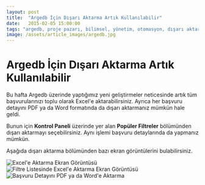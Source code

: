```yaml
---
layout: post
title:  "Argedb İçin Dışarı Aktarma Artık Kullanılabilir"
date:   2015-02-05 15:00:00
tags: "argedb, proje pazarı, bilimsel, yönetim, otomasyon, dışarı aktarma, pdf, excel, word"
image: /assets/article_images/argedb.jpg
---
```


# Argedb İçin Dışarı Aktarma Artık Kullanılabilir

Bu hafta Argedb üzerinde yaptığımız yeni geliştirmeler neticesinde artık tüm başvurularınızı toplu olarak Excel'e aktarabilirsiniz. Ayrıca her başvuru detayını PDF ya da Word formatında da dışarı aktarmanız mümkün hale geldi. 

Bunun için **Kontrol Paneli** üzerinde yer alan **Popüler Filtreler** bölümünden dışarı aktarmayı seçebilirsiniz. Aynı işlemi başvuru detaylarında da yapmanız mümkün.

Aşağıda dışarı aktarma bölümünden bazı ekran görüntülerini bulabilirsiniz.

![Excel'e Aktarma Ekran Görüntüsü](http://metalikfikirler.org/assets/presentation/5.1/01.png)
![Filtre Listesinde Excel'e Aktarma Ekran Görüntüsü](http://metalikfikirler.org/assets/presentation/5.1/02.png)
![Başvuru Detayını PDF ya da Word'e Aktarma](http://metalikfikirler.org/assets/presentation/5.1/03.png)
